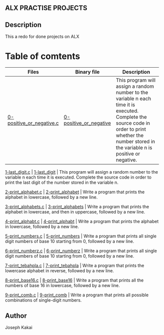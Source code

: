 ## ALX PRACTISE PROJECTS

## Description
This a redo for done projects on ALX

# Table of comtents
Files | Binary file | Description
------|-------------|------------
[0-positive_or_negative.c](./0-positive_or_negative.c) | [0-positive_or_negative](./0-positive_or_negative.c) | This program will assign a random number to the variable n each time it is executed. Complete the source code in order to print whether the number stored in the variable n is positive or negative.

[1-last_digit.c](./1-last_digit.c)  |  [1-last_digit](./1-last_digit)  |  This program will assign a random number to the variable n each time it is executed. Complete the source code in order to print the last digit of the number stored in the variable n.

[2-print_alphabet.c](./2-print_alphabet.c) | [2-print_alphabet](./2-print_alphabet) | Write a program that prints the alphabet in lowercase, followed by a new line.

[3-print_alphabets.c](./3-print_alphabets.c) | [3-print_alphabets](./3-print_alphabets) | Write a program that prints the alphabet in lowercase, and then in uppercase, followed by a new line.

[4-print_alphabt.c](./4-print_alphabt.c) | [4-print_alphabt](./4-print_alphabt) | Write a program that prints the alphabet in lowercase, followed by a new line.

[5-print_numbers.c](./5-print_numbers.c) | [5-print_numbers](./5-print_numbers) | Write a program that prints all single digit numbers of base 10 starting from 0, followed by a new line.

[6-print_numberz.c](./6-print_numberz.c) | [6-print_numberz](./6-print_numberz) | Write a program that prints all single digit numbers of base 10 starting from 0, followed by a new line.

[7-print_tebahpla.c](./7-print_tebahpla.c) | [7-print_tebahpla](./7-print_tebahpla) | Write a program that prints the lowercase alphabet in reverse, followed by a new line.

[8-print_base16.c](./8-print_base16.c) | [8-print_base16](./8-print_base16) | Write a program that prints all the numbers of base 16 in lowercase, followed by a new line.

[9-print_comb.c](./9-print_comb.c) | [9-print_comb](./9-print_comb) | Write a program that prints all possible combinations of single-digit numbers.


## Author
Joseph Kakai
